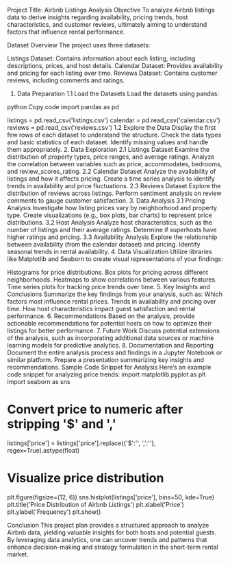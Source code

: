 Project Title: Airbnb Listings Analysis
Objective
To analyze Airbnb listings data to derive insights regarding availability, pricing trends, host characteristics, and customer reviews, ultimately aiming to understand factors that influence rental performance.

Dataset Overview
The project uses three datasets:

Listings Dataset: Contains information about each listing, including descriptions, prices, and host details.
Calendar Dataset: Provides availability and pricing for each listing over time.
Reviews Dataset: Contains customer reviews, including comments and ratings.
1. Data Preparation
1.1 Load the Datasets
Load the datasets using pandas:

python
Copy code
import pandas as pd

listings = pd.read_csv('listings.csv')
calendar = pd.read_csv('calendar.csv')
reviews = pd.read_csv('reviews.csv')
1.2 Explore the Data
Display the first few rows of each dataset to understand the structure.
Check the data types and basic statistics of each dataset.
Identify missing values and handle them appropriately.
2. Data Exploration
2.1 Listings Dataset
Examine the distribution of property types, price ranges, and average ratings.
Analyze the correlation between variables such as price, accommodates, bedrooms, and review_scores_rating.
2.2 Calendar Dataset
Analyze the availability of listings and how it affects pricing.
Create a time series analysis to identify trends in availability and price fluctuations.
2.3 Reviews Dataset
Explore the distribution of reviews across listings.
Perform sentiment analysis on review comments to gauge customer satisfaction.
3. Data Analysis
3.1 Pricing Analysis
Investigate how listing prices vary by neighborhood and property type.
Create visualizations (e.g., box plots, bar charts) to represent price distributions.
3.2 Host Analysis
Analyze host characteristics, such as the number of listings and their average ratings.
Determine if superhosts have higher ratings and pricing.
3.3 Availability Analysis
Explore the relationship between availability (from the calendar dataset) and pricing.
Identify seasonal trends in rental availability.
4. Data Visualization
Utilize libraries like Matplotlib and Seaborn to create visual representations of your findings:

Histograms for price distributions.
Box plots for pricing across different neighborhoods.
Heatmaps to show correlations between various features.
Time series plots for tracking price trends over time.
5. Key Insights and Conclusions
Summarize the key findings from your analysis, such as:
Which factors most influence rental prices.
Trends in availability and pricing over time.
How host characteristics impact guest satisfaction and rental performance.
6. Recommendations
Based on the analysis, provide actionable recommendations for potential hosts on how to optimize their listings for better performance.
7. Future Work
Discuss potential extensions of the analysis, such as incorporating additional data sources or machine learning models for predictive analytics.
8. Documentation and Reporting
Document the entire analysis process and findings in a Jupyter Notebook or similar platform.
Prepare a presentation summarizing key insights and recommendations.
Sample Code Snippet for Analysis
Here’s an example code snippet for analyzing price trends:
import matplotlib.pyplot as plt
import seaborn as sns

# Convert price to numeric after stripping '$' and ',' 
listings['price'] = listings['price'].replace({'\$':'', ',':''}, regex=True).astype(float)

# Visualize price distribution
plt.figure(figsize=(12, 6))
sns.histplot(listings['price'], bins=50, kde=True)
plt.title('Price Distribution of Airbnb Listings')
plt.xlabel('Price')
plt.ylabel('Frequency')
plt.show()

Conclusion
This project plan provides a structured approach to analyze Airbnb data, yielding valuable insights for both hosts and potential guests. By leveraging data analytics, one can uncover trends and patterns that enhance decision-making and strategy formulation in the short-term rental market.